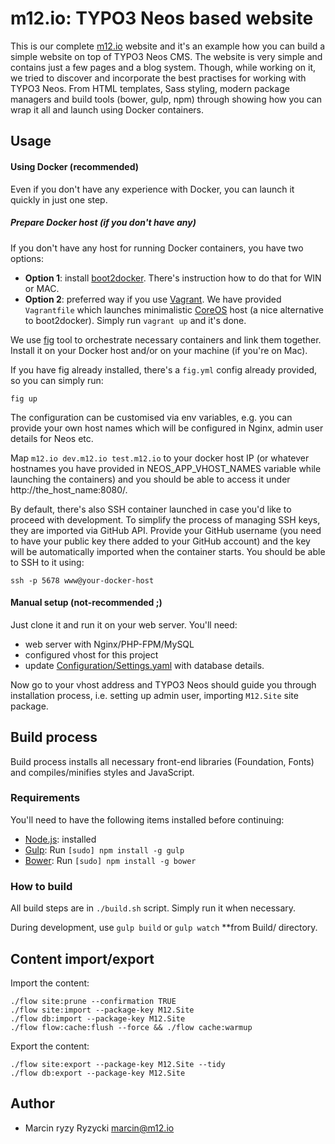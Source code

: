 # m12.io: TYPO3 Neos based website

This is our complete [m12.io](http://m12.io) website and it's an example how you can build a simple website on top of TYPO3 Neos CMS. The website is very simple and contains just a few pages and a blog system. Though, while working on it, we tried to discover and incorporate the best practises for working with TYPO3 Neos. From HTML templates, Sass styling, modern package managers and build tools (bower, gulp, npm) through showing how you can wrap it all and launch using Docker containers.


## Usage

#### Using Docker (recommended)

Even if you don't have any experience with Docker, you can launch it quickly in just one step. 

##### Prepare Docker host (if you don't have any)

If you don't have any host for running Docker containers, you have two options:

* **Option 1**: install [boot2docker](http://boot2docker.io/). There's instruction how to do that for WIN or MAC.
* **Option 2**: preferred way if you use [Vagrant](https://www.vagrantup.com/). We have provided `Vagrantfile` which launches minimalistic [CoreOS](https://coreos.com/) host (a nice alternative to boot2docker). Simply run `vagrant up` and it's done.

We use [fig](http://www.fig.sh/) tool to orchestrate necessary containers and link them together. Install it on your Docker host and/or on your machine (if you're on Mac). 

If you have fig already installed, there's a `fig.yml` config already provided, so you can simply run:  
```
fig up
```  
The configuration can be customised via env variables, e.g. you can provide your own host names which will be configured in Nginx, admin user details for Neos etc.

Map `m12.io dev.m12.io test.m12.io` to your docker host IP (or whatever hostnames you have provided in NEOS_APP_VHOST_NAMES variable while launching the containers) and you should be able to access it under http://the_host_name:8080/.

By default, there's also SSH container launched in case you'd like to proceed with development. To simplify the process of managing SSH keys, they are imported via GitHub API. Provide your GitHub username (you need to have your public key there added to your GitHub account) and the key will be automatically imported when the container starts. You should be able to SSH to it using:  
```
ssh -p 5678 www@your-docker-host
```

#### Manual setup (not-recommended ;)

Just clone it and run it on your web server. You'll need:
* web server with Nginx/PHP-FPM/MySQL
* configured vhost for this project
* update [Configuration/Settings.yaml](Configuration/Settings.yaml) with database details.

Now go to your vhost address and TYPO3 Neos should guide you through installation process, i.e. setting up admin user, importing `M12.Site` site package.

## Build process

Build process installs all necessary front-end libraries (Foundation, Fonts) and compiles/minifies styles and JavaScript.

### Requirements

You'll need to have the following items installed before continuing:

* [Node.js](http://nodejs.org): installed
* [Gulp](http://gulpjs.com): Run `[sudo] npm install -g gulp`
* [Bower](http://bower.io): Run `[sudo] npm install -g bower`

### How to build

All build steps are in `./build.sh` script. Simply run it when necessary.

During development, use `gulp build` or `gulp watch` **from Build/ directory.

 
## Content import/export

Import the content:  
```
./flow site:prune --confirmation TRUE
./flow site:import --package-key M12.Site
./flow db:import --package-key M12.Site
./flow flow:cache:flush --force && ./flow cache:warmup
```

Export the content:  
```
./flow site:export --package-key M12.Site --tidy
./flow db:export --package-key M12.Site
```


## Author

* Marcin ryzy Ryzycki <marcin@m12.io>
